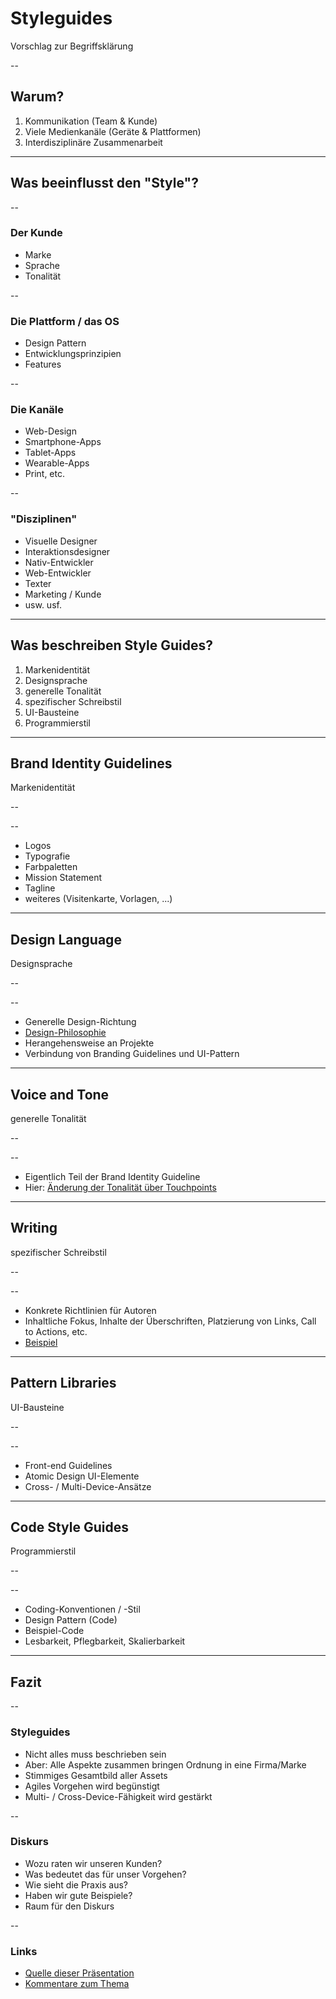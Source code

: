 # Styleguides
Vorschlag zur Begriffsklärung

--

## Warum?

1. Kommunikation (Team & Kunde)
1. Viele Medienkanäle (Geräte & Plattformen)
1. Interdisziplinäre Zusammenarbeit

---

## Was beeinflusst den "Style"?

--

### Der Kunde

* Marke
* Sprache
* Tonalität

--

### Die Plattform / das OS
* Design Pattern
* Entwicklungsprinzipien
* Features

--

### Die Kanäle
* Web-Design
* Smartphone-Apps
* Tablet-Apps
* Wearable-Apps
* Print, etc.

--

### "Disziplinen"
* Visuelle Designer
* Interaktionsdesigner
* Nativ-Entwickler
* Web-Entwickler
* Texter
* Marketing / Kunde
* usw. usf.

---

## Was beschreiben Style Guides?

1. Markenidentität
1. Designsprache
1. generelle Tonalität
1. spezifischer Schreibstil
1. UI-Bausteine
1. Programmierstil

---

## Brand Identity Guidelines
Markenidentität

--

<!-- -- data-background-transition="zoom" data-background="assets/Home-Brand-Center-West-Virginia-University-1024x874.png" -->

--

* Logos
* Typografie
* Farbpaletten
* Mission Statement
* Tagline
* weiteres (Visitenkarte, Vorlagen, ...)

---

## Design Language
Designsprache

--

<!-- -- data-background-transition="zoom" data-background="assets/Introduction-Material-design-Google-design-guidelines-700x521.png" -->

--

* Generelle Design-Richtung
* [Design-Philosophie](http://www.bbc.co.uk/gel/philosophy/design-philosophy)
* Herangehensweise an Projekte
* Verbindung von Branding Guidelines und UI-Pattern

---

## Voice and Tone
generelle Tonalität

--

<!-- -- data-background-transition="zoom" data-background="assets/Ember4-700x477.png" -->

--

* Eigentlich Teil der Brand Identity Guideline
* Hier: [Änderung der Tonalität über Touchpoints](http://voiceandtone.com/)

---

## Writing
spezifischer Schreibstil

--

<!-- -- data-background-transition="zoom" data-background="assets/Ember5-700x493.png" -->

--

* Konkrete Richtlinien für Autoren
* Inhaltliche Fokus, Inhalte der Überschriften, Platzierung von Links, Call to Actions, etc.
* [Beispiel](http://www.dal.ca/webteam/web_style_guide/writing_for_the_web.html)

---

## Pattern Libraries
UI-Bausteine

--

<!-- -- data-background-transition="zoom" data-background="assets/Ember6-700x520.png" -->

--

* Front-end Guidelines
* Atomic Design UI-Elemente
* Cross- / Multi-Device-Ansätze

---

## Code Style Guides
Programmierstil

--

<!-- -- data-background-transition="zoom" data-background="assets/Ember3-700x438.png" -->

--

* Coding-Konventionen / -Stil
* Design Pattern (Code)
* Beispiel-Code
* Lesbarkeit, Pflegbarkeit, Skalierbarkeit

---

## Fazit

--

### Styleguides

* Nicht alles muss beschrieben sein
* Aber: Alle Aspekte zusammen bringen Ordnung in eine Firma/Marke
* Stimmiges Gesamtbild aller Assets
* Agiles Vorgehen wird begünstigt
* Multi- / Cross-Device-Fähigkeit wird gestärkt

--

### Diskurs

* Wozu raten wir unseren Kunden?
* Was bedeutet das für unser Vorgehen?
* Wie sieht die Praxis aus?
* Haben wir gute Beispiele?
* Raum für den Diskurs

--

### Links

* [Quelle dieser Präsentation](http://bradfrost.com/blog/post/style-guides/)
* [Kommentare zum Thema](https://confluence.aperto.de/display/AMKB/2015/01/19/Style+Guides)
